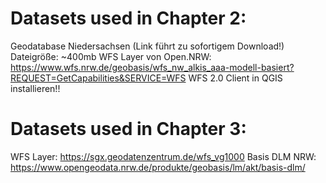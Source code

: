 # Datasets used in Chapter 2:

Geodatabase Niedersachsen (Link führt zu sofortigem Download!) Dateigröße: ~400mb
WFS Layer von Open.NRW: https://www.wfs.nrw.de/geobasis/wfs_nw_alkis_aaa-modell-basiert?REQUEST=GetCapabilities&SERVICE=WFS
WFS 2.0 Client in QGIS installieren!!


# Datasets used in Chapter 3:
WFS Layer: https://sgx.geodatenzentrum.de/wfs_vg1000
Basis DLM NRW: https://www.opengeodata.nrw.de/produkte/geobasis/lm/akt/basis-dlm/
